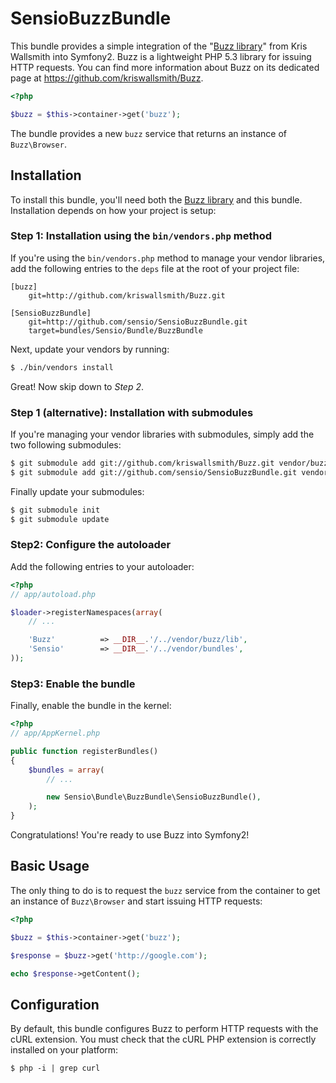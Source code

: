 SensioBuzzBundle
================

This bundle provides a simple integration of the "[Buzz
library](/kriswallsmith/Buzz)" from Kris Wallsmith into Symfony2. Buzz is a
lightweight PHP 5.3 library for issuing HTTP requests. You can find more
information about Buzz on its dedicated page at
https://github.com/kriswallsmith/Buzz.

``` php
<?php

$buzz = $this->container->get('buzz');
````

The bundle provides a new `buzz` service that returns an instance of
`Buzz\Browser`.

## Installation

To install this bundle, you'll need both the [Buzz library](kriswallsmith/Buzz)
and this bundle. Installation depends on how your project is setup:

### Step 1: Installation using the `bin/vendors.php` method

If you're using the `bin/vendors.php` method to manage your vendor libraries,
add the following entries to the `deps` file at the root of your project file:

```
[buzz]
    git=http://github.com/kriswallsmith/Buzz.git

[SensioBuzzBundle]
    git=http://github.com/sensio/SensioBuzzBundle.git
    target=bundles/Sensio/Bundle/BuzzBundle
```

Next, update your vendors by running:

``` bash
$ ./bin/vendors install
```

Great! Now skip down to *Step 2*.

### Step 1 (alternative): Installation with submodules

If you're managing your vendor libraries with submodules, simply add the two
following submodules:

``` bash
$ git submodule add git://github.com/kriswallsmith/Buzz.git vendor/buzz
$ git submodule add git://github.com/sensio/SensioBuzzBundle.git vendor/bundles/Sensio/Bundle/BuzzBundle
```

Finally update your submodules:

``` bash
$ git submodule init
$ git submodule update
```

### Step2: Configure the autoloader

Add the following entries to your autoloader:

``` php
<?php
// app/autoload.php

$loader->registerNamespaces(array(
    // ...

    'Buzz'          => __DIR__.'/../vendor/buzz/lib',
    'Sensio'        => __DIR__.'/../vendor/bundles',
));
```

### Step3: Enable the bundle

Finally, enable the bundle in the kernel:

``` php
<?php
// app/AppKernel.php

public function registerBundles()
{
    $bundles = array(
        // ...

        new Sensio\Bundle\BuzzBundle\SensioBuzzBundle(),
    );
}
```

Congratulations! You're ready to use Buzz into Symfony2!

## Basic Usage

The only thing to do is to request the `buzz` service from the container to get
an instance of `Buzz\Browser` and start issuing HTTP requests:

``` php
<?php

$buzz = $this->container->get('buzz');

$response = $buzz->get('http://google.com');

echo $response->getContent();
```

## Configuration

By default, this bundle configures Buzz to perform HTTP requests with the cURL
extension. You must check that the cURL PHP extension is correctly installed on
your platform:

``` console
$ php -i | grep curl
```
